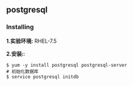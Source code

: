 ## postgresql

### Installing
**1.实验环境:** RHEL-7.5

**2.安装:**:
```
$ yum -y install postgresql postgresql-server
# 初始化数据库
$ service postgresql initdb

```


